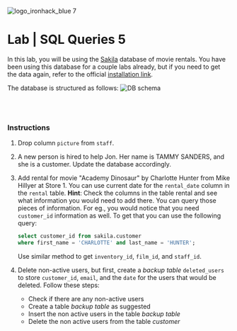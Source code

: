 ![logo_ironhack_blue 7](https://user-images.githubusercontent.com/23629340/40541063-a07a0a8a-601a-11e8-91b5-2f13e4e6b441.png)

# Lab | SQL Queries 5

In this lab, you will be using the [Sakila](https://dev.mysql.com/doc/sakila/en/) database of movie rentals. You have been using this database for a couple labs already, but if you need to get the data again, refer to the official [installation link](https://dev.mysql.com/doc/sakila/en/sakila-installation.html).

The database is structured as follows:
![DB schema](https://education-team-2020.s3-eu-west-1.amazonaws.com/data-analytics/database-sakila-schema.png)

<br><br>

### Instructions

1. Drop column `picture` from `staff`.
2. A new person is hired to help Jon. Her name is TAMMY SANDERS, and she is a customer. Update the database accordingly.
3. Add rental for movie "Academy Dinosaur" by Charlotte Hunter from Mike Hillyer at Store 1. You can use current date for the `rental_date` column in the `rental` table.
   **Hint**: Check the columns in the table rental and see what information you would need to add there. You can query those pieces of information. For eg., you would notice that you need `customer_id` information as well. To get that you can use the following query:

    ```sql
    select customer_id from sakila.customer
    where first_name = 'CHARLOTTE' and last_name = 'HUNTER';
    ```
    
    Use similar method to get `inventory_id`, `film_id`, and `staff_id`.

4. Delete non-active users, but first, create a _backup table_ `deleted_users` to store `customer_id`, `email`, and the `date` for the users that would be deleted. Follow these steps:

   - Check if there are any non-active users
   - Create a table _backup table_ as suggested
   - Insert the non active users in the table _backup table_
   - Delete the non active users from the table _customer_
